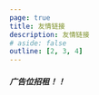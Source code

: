 ```yaml
---
page: true
title: 友情链接
description: 友情链接
# aside: false
outline: [2, 3, 4]
---
```

##### 广告位招租！！
<Tools />
